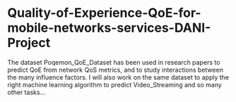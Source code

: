 # Quality-of-Experience-QoE-for-mobile-networks-services-DANI-Project
The dataset Poqemon_QoE_Dataset has been used in research papers to predict QoE from network QoS metrics, and to study interactions between the many influence factors. I will also work on the same dataset to apply the right machine learning algorithm to predict Video_Streaming  and so many other tasks...
